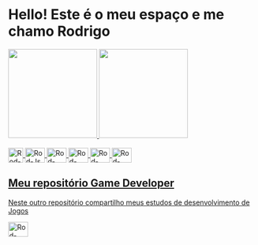 # Hello! Este é o meu espaço e me chamo Rodrigo

<div>
    <a href="https://bento.me/rodstephanel">
    <img height="180em" src="https://github-readme-stats.vercel.app/api?username=rodstephanel&rank_icon=github&show_icons=true&theme=vue-dark&include_all_commits=true&count_private=true"/>
    <img height="180em" src="https://github-readme-stats.vercel.app/api/top-langs/?username=rodstephanel&layout=compact&langs_count=10&theme=vue-dark"/>
</div>
<div style="display: inline_block"><br>
    <img align="center" alt="Rod-Advpl" height="30" width="30" src="https://cdn.icon-icons.com/icons2/2107/PNG/512/file_type_advpl_icon_130762.png">
    <img align="center" alt="Rod-Js" height="30" width="40" src="https://cdn.jsdelivr.net/gh/devicons/devicon@latest/icons/javascript/javascript-original.svg">
    <img align="center" alt="Rod-Unity" height="30" width="40" src="https://cdn.jsdelivr.net/gh/devicons/devicon@latest/icons/unity/unity-original.svg" />
    <img align="center" alt="Rod-Html" height="30" width="40" src="https://cdn.jsdelivr.net/gh/devicons/devicon@latest/icons/html5/html5-original.svg">
    <img align="center" alt="Rod-CSS" height="30" width="40" src="https://cdn.jsdelivr.net/gh/devicons/devicon@latest/icons/css3/css3-original.svg">
    <img align="center" alt="Rod-Python" height="30" width="40" src="https://cdn.jsdelivr.net/gh/devicons/devicon@latest/icons/python/python-original.svg">
</div>

##

## Meu repositório Game Developer
<div>
    <p>Neste outro repositório compartilho meus estudos de desenvolvimento de Jogos</p>
    <img align="center" alt="Rod-Python" height="30" width="40" src="https://cdn.jsdelivr.net/gh/devicons/devicon@latest/icons/gitlab/gitlab-original.svg" href="https://gitlab.com/rodStephanel">
</div>


<!-- 
Temas interessante
github_dark_dimmed
vue-dark
gotham
discord_old_blurple
-->